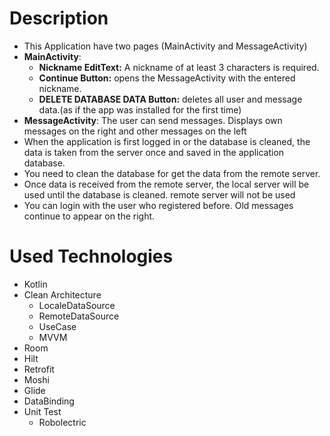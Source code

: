 # Description
- This Application have two pages (MainActivity and MessageActivity)
- **MainActivity**:
    - **Nickname EditText:** A nickname of at least 3 characters is required.
    - **Continue Button:** opens the MessageActivity with the entered nickname.
    - **DELETE DATABASE DATA Button:** deletes all user and message data.(as if the app was installed for the first time)
- **MessageActivity**: The user can send messages. Displays own messages on the right and other messages on the left
- When the application is first logged in or the database is cleaned, the data is taken from the server once and saved in the application database.
- You need to clean the database for get the data from the remote server.
- Once data is received from the remote server, the local server will be used until the database is cleaned. remote server will not be used
- You can login with the user who registered before. Old messages continue to appear on the right.


# Used Technologies
- Kotlin
- Clean Architecture
    - LocaleDataSource
    - RemoteDataSource
    - UseCase
    - MVVM
- Room
- Hilt
- Retrofit
- Moshi
- Glide
- DataBinding
- Unit Test
    - Robolectric